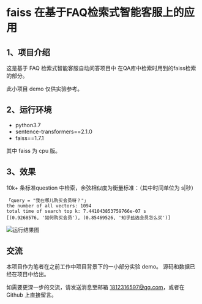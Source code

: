 # faiss 在基于FAQ检索式智能客服上的应用


## 1、项目介绍
这是基于 FAQ 检索式智能客服自动问答项目中 在QA库中检索时用到的faiss检索的部分。
  
此小项目 demo 仅供实验参考。

## 2、运行环境
  * python3.7
  * sentence-transformers==2.1.0
  * faiss==1.7.1
  
  其中 faiss 为 cpu 版。
  
## 3、效果
10k+ 条标准question 中检索，余弦相似度为衡量标准：（其中时间单位为 s|秒）

```
「query = "我在哪儿购买会员呀？"」
the number of all vectors: 1094
total time of search top k: 7.441043853759766e-07 s
[(0.9268576, '如何购买会员'), (0.85469526, '知乎盐选会员怎么买')]
```

![运行结果图](https://github.com/xuyingjie521/Faiss-FAQ_roboat/blob/main/show_result.png)

## 交流
  本项目作为笔者在之前工作中项目背景下的一小部分实验 demo。 
  源码和数据已经在项目中给出。
  
  如需要更深一步的交流，请发送消息至邮箱 1812316597@qq.com，或者在 Github 上直接留言。